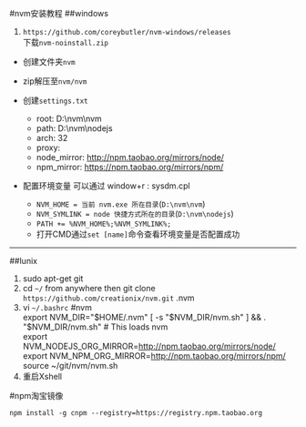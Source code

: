 #nvm安装教程
##windows

1. `https://github.com/coreybutler/nvm-windows/releases`</br>
下载`nvm-noinstall.zip`
+ 创建文件夹`nvm`
+ zip解压至`nvm/nvm`
+ 创建`settings.txt `
 
  - root: D:\nvm\nvm   
  - path: D:\nvm\nodejs  
  - arch: 32  
  - proxy:   
  - node_mirror: http://npm.taobao.org/mirrors/node/
  - npm_mirror: https://npm.taobao.org/mirrors/npm/
  
  
+ 配置环境变量 可以通过 window+r  : sysdm.cpl

  + `NVM_HOME = 当前 nvm.exe 所在目录`(`D:\nvm\nvm`)
  + `NVM_SYMLINK = node 快捷方式所在的目录`(`D:\nvm\nodejs`)
  + `PATH += %NVM_HOME%;%NVM_SYMLINK%;`
  + 打开CMD通过`set [name]`命令查看环境变量是否配置成功


****

##lunix
1. sudo apt-get git
2. cd `~/` from anywhere then git clone `https://github.com/creationix/nvm.git` .nvm
3. vi `~/.bashrc`
  #nvm  
  export NVM_DIR="$HOME/.nvm"  
  [ -s "$NVM_DIR/nvm.sh" ] && . "$NVM_DIR/nvm.sh" # This loads nvm  
  export NVM_NODEJS_ORG_MIRROR=http://npm.taobao.org/mirrors/node/  
  export NVM_NPM_ORG_MIRROR=http://npm.taobao.org/mirrors/npm/  
  source ~/git/nvm/nvm.sh
4. 重启Xshell
  



#npm淘宝镜像

`npm install -g cnpm --registry=https://registry.npm.taobao.org`